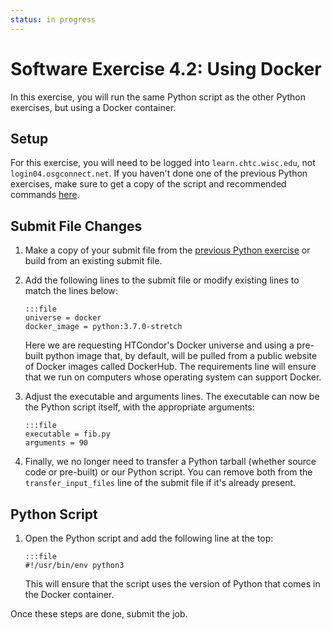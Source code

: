 ```yaml
---
status: in progress
---
```


<style type="text/css"> pre em { font-style: normal; background-color: yellow; } pre strong { font-style: normal; font-weight: bold; color: #008; } </style>

Software Exercise 4.2: Using Docker
====================================

In this exercise, you will run the same Python script as the other Python exercises, but using a Docker container.

Setup
-----

For this exercise, you will need to be logged into `learn.chtc.wisc.edu`, not `login04.osgconnect.net`. If you haven't done one of the previous Python exercises, 
make sure to get a copy of the script and recommended commands [here](../part2-ex3-python). 

Submit File Changes
-------------------

1.  Make a copy of your submit file from the [previous Python exercise](../part2-ex3-python) or build from an existing submit file. 
1.  Add the following lines to the submit file or modify existing lines to match the lines below: 

		:::file
		universe = docker
		docker_image = python:3.7.0-stretch

	Here we are requesting HTCondor's Docker universe and using a pre-built python image that, by default, will be pulled from a public website of Docker images called DockerHub.  The requirements line will ensure that we run on computers whose operating system can support Docker.

1.  Adjust the executable and arguments lines. The executable can now be the Python script itself, with the appropriate arguments: 

		:::file
		executable = fib.py
		arguments = 90

1.  Finally, we no longer need to transfer a Python tarball (whether source code or pre-built) or our Python script. You can remove both from the `transfer_input_files` line of the submit file if it's already present. 

Python Script
-------------

1.  Open the Python script and add the following line at the top: 

		:::file
		#!/usr/bin/env python3

	This will ensure that the script uses the version of Python that comes in the Docker container.

Once these steps are done, submit the job.

